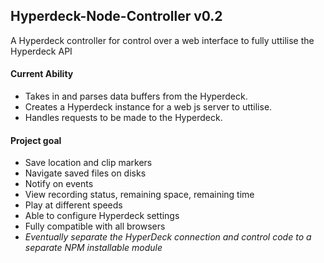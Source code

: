 Hyperdeck-Node-Controller v0.2
-------------------------
A Hyperdeck controller for control over a web interface to fully uttilise the Hyperdeck API

#### Current Ability
* Takes in and parses data buffers from the Hyperdeck.
* Creates a Hyperdeck instance for a web js server to uttilise.
* Handles requests to be made to the Hyperdeck.

#### Project goal
* Save location and clip markers
* Navigate saved files on disks
* Notify on events
* View recording status, remaining space, remaining time
* Play at different speeds
* Able to configure Hyperdeck settings
* Fully compatible with all browsers
* _Eventually separate the HyperDeck connection and control code to a separate NPM installable module_
